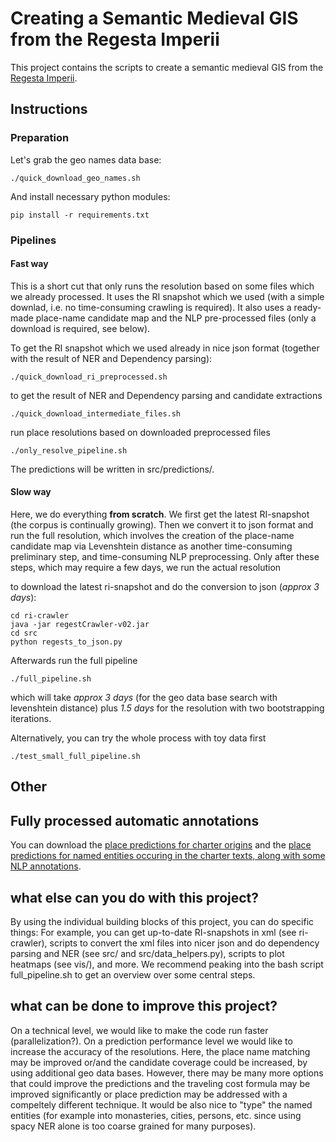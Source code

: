 # Creating a Semantic Medieval GIS from the Regesta Imperii

This project contains the scripts to create a semantic medieval GIS from the [Regesta Imperii](www.regesta-imperii.de/en/home.html).

## Instructions

### Preparation

Let's grab the geo names data base:

```
./quick_download_geo_names.sh
```

And install necessary python modules:

```
pip install -r requirements.txt
```

### Pipelines


#### Fast way

This is a short cut that only runs the resolution based on some files which we already processed. 
It uses the RI snapshot which we used (with a simple downlad, i.e. no time-consuming crawling is required).
It also uses a ready-made place-name candidate map and the NLP pre-processed files (only a download is required, see below).

To get the RI snapshot which we used already in nice json format (together with the result of NER and Dependency parsing):

```
./quick_download_ri_preprocessed.sh
```

to get the result of NER and Dependency parsing and candidate extractions

```
./quick_download_intermediate_files.sh
```

run place resolutions based on downloaded preprocessed files

```
./only_resolve_pipeline.sh
```

The predictions will be written in src/predictions/.

#### Slow way

Here, we do everything **from scratch**. 
We first get the latest RI-snapshot (the corpus is continually growing).
Then we convert it to json format and run the full resolution, which involves 
the creation of the place-name candidate map via Levenshtein distance as another time-consuming preliminary step,
and time-consuming NLP preprocessing.
Only after these steps, which may require a few days,  we run the actual resolution

to download the latest ri-snapshot and do the conversion to json (*approx 3 days*):

```
cd ri-crawler
java -jar regestCrawler-v02.jar 
cd src
python regests_to_json.py
```

Afterwards run the full pipeline

```
./full_pipeline.sh
```

which will take *approx 3 days* (for the geo data base search with levenshtein distance) plus *1.5 days* for the resolution with two bootstrapping iterations.

Alternatively, you can try the whole process with toy data first

```
./test_small_full_pipeline.sh
```

## Other

## Fully processed automatic annotations

You can download the [place predictions for charter origins](https://drive.google.com/file/d/1EJbM_F79PWlhyTlMe5BVnG-9NcrZWjYD/view?usp=sharing) and the [place predictions for named entities occuring in the charter texts, along with some NLP annotations](https://drive.google.com/file/d/1vCxMowifdm_V81zmXl4UbLJBNqWjsAlD/view?usp=sharing).

## what else can you do with this project?

By using the individual building blocks of this project, you can do specific things: For example, you can get up-to-date RI-snapshots in xml (see ri-crawler), scripts to convert the xml files into nicer json and do dependency parsing and NER (see src/ and src/data\_helpers.py), scripts to plot heatmaps (see vis/), and more. We recommend peaking into the bash script full\_pipeline.sh to get an overview over some central steps.

## what can be done to improve this project?

On a technical level, we would like to make the code run faster (parallelization?). On a prediction performance level we would like to increase the accuracy of the resolutions. Here, the place name matching may be improved or/and the candidate coverage could be increased, by using additional geo data bases. However, there may be many more options that could improve the predictions and the traveling cost formula may be improved significantly or place prediction may be addressed with a compeltely different technique. It would be also nice to "type" the named entities (for example into monasteries, cities, persons, etc. since using spacy NER alone is too coarse grained for many purposes).
